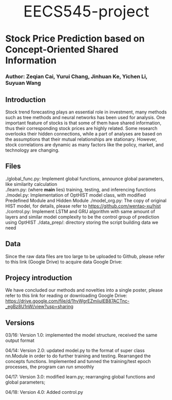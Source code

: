 <div align='center' ><font size='70'>EECS545-project</font></div>

# Stock Price Prediction based on Concept-Oriented Shared Information
### Author: Zeqian Cai, Yurui Chang, Jinhuan Ke, Yichen Li, Suyuan Wang

## Introduction
Stock trend forecasting plays an essential role in investment, many methods such as tree methods and neural networks has been used for analysis. 
One important feature of stocks is that some of them have shared information, thus their corresponding stock prices are highly related. Some research overlooks their hidden connections, while a part of analyses are based on the assumptions that their mutual relationships are stationary. However, stock correlations are dynamic as many factors like the policy, market, and technology are changing.

## Files
./global_func.py: Implement global functions, announce global parameters, like similarity calculation  
./learn.py: (where __main__ lies) training, testing, and inferencing functions
./model.py: Implementation of OptHIST model class, with modified Predefined Module and Hidden Module
./model_org.py: The copy of original HIST model, for details, please refer to https://github.com/wentao-xu/hist  
./control.py: Implement LSTM and GRU algorithm with same amount of layers and similar model complexity to be the control group of prediction using OptHIST
./data_prep/: directory storing the script building data we need

## Data
Since the raw data files are too large to be uploaded to Github, please refer to this link (Google Drive) to acquire data
Google Drive: 

## Projecy introduction
We have concluded our methods and novelties into a single poster, please refer to this link for reading or downloading 
Google Drive: https://drive.google.com/file/d/1hvWgrEZmiiulEB87ACTnc-_egBz8U1nW/view?usp=sharing

## Versions
03/16: Version 1.0: implemented the model structure, received the same output format

04/14: Version 2.0: updated model.py to the format of super class nn.Module in order to do further training and testing. Rearranged the concepts functions. Implemented and tunned the training/test epoch processes, the program can run smoothly

04/17: Version 3.0: modified learn.py; rearranging global functions and global parameters;

04/18: Version 4.0: Added control.py
